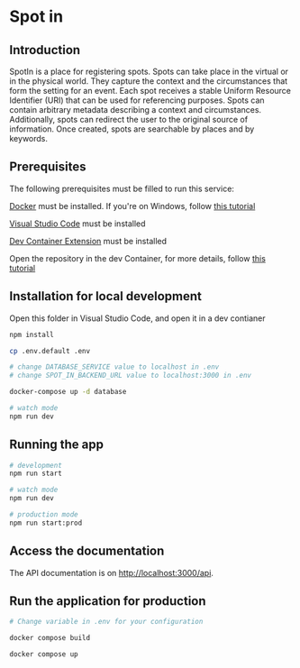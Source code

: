 # Spot in

## Introduction

SpotIn is a place for registering spots. Spots can take place in the virtual or in the physical world. They capture the context and the circumstances that form the setting for an event. Each spot receives a stable Uniform Resource Identifier (URI) that can be used for referencing purposes. Spots can contain arbitrary metadata describing a context and circumstances. Additionally, spots can redirect the user to the original source of information. Once created, spots are searchable by places and by keywords.

## Prerequisites

The following prerequisites must be filled to run this service:

[Docker](https://docs.docker.com/get-docker/) must be installed. If you're on Windows, follow [this tutorial](https://docs.beescreens.ch/tutorials/install-and-configure-docker/)

[Visual Studio Code](https://code.visualstudio.com/download) must be installed

[Dev Container Extension](https://marketplace.visualstudio.com/items?itemName=ms-vscode-remote.remote-containers) must be installed

Open the repository in the dev Container, for more details, follow [this tutorial](https://docs.beescreens.ch/tutorials/install-and-configure-dev-containers/)

## Installation for local development

Open this folder in Visual Studio Code, and open it in a dev contianer

```bash
npm install

cp .env.default .env

# change DATABASE_SERVICE value to localhost in .env
# change SPOT_IN_BACKEND_URL value to localhost:3000 in .env

docker-compose up -d database

# watch mode
npm run dev
```

## Running the app

```bash
# development
npm run start

# watch mode
npm run dev

# production mode
npm run start:prod
```

## Access the documentation

The API documentation is on <http://localhost:3000/api>.

## Run the application for production

```bash
# Change variable in .env for your configuration

docker compose build

docker compose up
```
